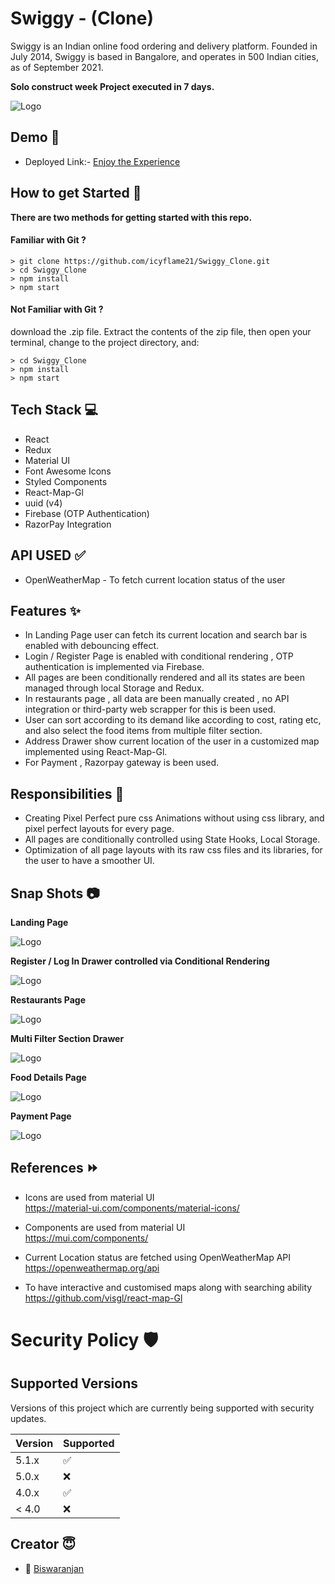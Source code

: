 # Swiggy - (Clone)

Swiggy is an Indian online food ordering and delivery platform. Founded in July 2014, Swiggy is based in Bangalore, and operates in 500 Indian cities, as of September 2021. 

**Solo construct week Project executed in 7 days.**


![Logo](https://upload.wikimedia.org/wikipedia/en/thumb/1/12/Swiggy_logo.svg/1200px-Swiggy_logo.svg.png)


## Demo 🎥

- Deployed Link:- [Enjoy the Experience](https://swiggy-foodlovers.netlify.app/) 

## How to get Started 🚀

**There are two methods for getting started with this repo.**


#### Familiar with Git ?

```
> git clone https://github.com/icyflame21/Swiggy_Clone.git
> cd Swiggy_Clone
> npm install
> npm start
```

#### Not Familiar with Git ?
download the .zip file.  Extract the contents of the zip file, then open your terminal, change to the project directory, and:

```
> cd Swiggy_Clone
> npm install
> npm start
```


## Tech Stack 💻

- React
- Redux
- Material UI
- Font Awesome Icons 
- Styled Components
- React-Map-Gl
- uuid (v4)
- Firebase (OTP Authentication)
- RazorPay Integration 

## API USED ✅

- OpenWeatherMap - To fetch current location status of the user


## Features ✨

- In Landing Page user can fetch its current location and search bar is enabled with debouncing effect.
- Login / Register Page is enabled with conditional rendering , OTP authentication is implemented via Firebase.
- All pages are been conditionally rendered and all its states are  been managed through local Storage and Redux. 
- In restaurants page , all data are been manually created , no API integration or third-party web scrapper for this is been used.
- User can sort according to its demand like according to cost, rating etc, and also select the food items from multiple filter section. 
- Address Drawer show current location of the user in a customized map implemented using React-Map-Gl.
- For Payment , Razorpay gateway is been used.

## Responsibilities 💪

- Creating Pixel Perfect pure css Animations without using css library, and pixel perfect layouts for every page.
- All pages are conditionally controlled using State Hooks, Local Storage.
- Optimization of all page layouts with its raw css files and its libraries, for the user to have a smoother UI.

## Snap Shots 📷

**Landing Page**

![Logo](https://images2.imgbox.com/d6/35/dapHztFi_o.jpg)

**Register / Log In Drawer controlled via Conditional Rendering**

![Logo](https://images2.imgbox.com/d3/7e/IRjy3CQ5_o.jpg)

**Restaurants Page**

![Logo](https://images2.imgbox.com/89/31/jigAIxM6_o.jpg)

**Multi Filter Section Drawer**

![Logo](https://images2.imgbox.com/7f/9f/mz0doOdW_o.jpg)

**Food Details Page**

![Logo](https://images2.imgbox.com/72/e5/bawhJbvf_o.jpg)

**Payment Page**

![Logo](https://images2.imgbox.com/28/2c/NrF6G6p7_o.jpg)


## References ⏩

* Icons are used from  material UI  
    https://material-ui.com/components/material-icons/

* Components are used from  material UI  
    https://mui.com/components/

* Current Location status are fetched using OpenWeatherMap API
    https://openweathermap.org/api

* To have interactive and customised maps along with searching ability  
    https://github.com/visgl/react-map-Gl

# Security Policy 🛡️

## Supported Versions

Versions of this project which are currently being supported with security updates.

| Version | Supported          |
| ------- | ------------------ |
| 5.1.x   | :white_check_mark: |
| 5.0.x   | :x:                |
| 4.0.x   | :white_check_mark: |
| < 4.0   | :x:                |

## Creator  😇

- 👤 [Biswaranjan](https://www.github.com/icyflame21)
